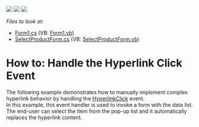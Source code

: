 <!-- default badges list -->
![](https://img.shields.io/endpoint?url=https://codecentral.devexpress.com/api/v1/VersionRange/128610362/20.1.2%2B)
[![](https://img.shields.io/badge/Open_in_DevExpress_Support_Center-FF7200?style=flat-square&logo=DevExpress&logoColor=white)](https://supportcenter.devexpress.com/ticket/details/T437501)
[![](https://img.shields.io/badge/📖_How_to_use_DevExpress_Examples-e9f6fc?style=flat-square)](https://docs.devexpress.com/GeneralInformation/403183)
<!-- default badges end -->
<!-- default file list -->
*Files to look at*:

* [Form1.cs](./CS/HyperlinkClickExample/Form1.cs) (VB: [Form1.vb](./VB/HyperlinkClickExample/Form1.vb))
* [SelectProductForm.cs](./CS/HyperlinkClickExample/Forms/SelectProductForm.cs) (VB: [SelectProductForm.vb](./VB/HyperlinkClickExample/Forms/SelectProductForm.vb))
<!-- default file list end -->
# How to: Handle the Hyperlink Click Event


<p>The following example demonstrates how to manually implement complex hyperlink behavior by handling the <a href="https://documentation.devexpress.com/#WindowsForms/DevExpressXtraRichEditRichEditControl_HyperlinkClicktopic">HyperlinkClick</a> event. <br>In this example, this event handler is used to invoke a form with the data list. The end-user can select the item from the pop-up list and it automatically replaces the hyperlink content.</p>

<br/>


